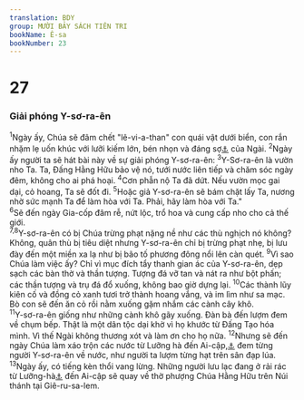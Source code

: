 ```yaml
---
translation: BDY
group: MƯỜI BẢY SÁCH TIÊN TRI
bookName: Ê-sa 
bookNumber: 23
---
```


<div class="title"><h1>27</h1><h3>Giải phóng Y-sơ-ra-ên</h3></div>
<span class="verse es_27_1"><sup>1</sup>Ngày ấy, Chúa sẽ đâm chết &#34;lê-vi-a-than&#34; con quái vật dưới biển, con rắn nhặm lẹ uốn khúc với lưỡi kiếm lớn, bén nhọn và đáng sợ<a href="#" data-toggle="tooltip" data-placement="bottom" title="Nt mạnh">⚓</a> của Ngài. </span>
<span class="verse es_27_2"><sup>2</sup>Ngày ấy người ta sẽ hát bài này về sự giải phóng Y-sơ-ra-ên: </span>
<span class="verse es_27_3"><sup>3</sup>Y-Sơ-ra-ên là vườn nho Ta. Ta, Đấng Hằng Hữu bảo vệ nó, tưới nước liên tiếp và chăm sóc ngày đêm, không cho ai phá hoại. </span>
<span class="verse es_27_4"><sup>4</sup>Cơn phẫn nộ Ta đã dứt. Nếu vườn mọc gai dại, cỏ hoang, Ta sẽ đốt đi. </span>
<span class="verse es_27_5"><sup>5</sup>Hoặc giả Y-sơ-ra-ên sẽ bám chặt lấy Ta, nương nhờ sức mạnh Ta để làm hòa với Ta. Phải, hãy làm hòa với Ta.&#34;<br/></span>
<span class="verse es_27_6"><sup>6</sup>Sẽ đến ngày Gia-cốp đâm rễ, nứt lộc, trổ hoa và cung cấp nho cho cả thế giới.<br/></span>
<span class="verse es_27_7 es_27_8"><sup>7,8</sup>Y-sơ-ra-ên có bị Chúa trừng phạt nặng nề như các thù nghịch nó không? Không, quân thù bị tiêu diệt nhưng Y-sơ-ra-ên chỉ bị trừng phạt nhẹ, bị lưu đày đến một miền xa lạ như bị bão tố phương đông nổi lên càn quét. </span>
<span class="verse es_27_9"><sup>9</sup>Vì sao Chúa làm việc ấy? Chỉ vì mục đích tẩy thanh gian ác của Y-sơ-ra-ên, dẹp sạch các bàn thờ và thần tượng. Tượng đá vỡ tan và nát ra như bột phấn; các thần tượng và trụ đá đổ xuống, không bao giờ dựng lại. </span>
<span class="verse es_27_10"><sup>10</sup>Các thành lũy kiên cố và đồng cỏ xanh tươi trở thành hoang vắng, và im lìm như sa mạc. Bò con sẽ đến ăn cỏ rồi nằm xuống gặm nhắm các cành cây khô.<br/></span>
<span class="verse es_27_11"><sup>11</sup>Y-sơ-ra-ên giống như những cành khô gãy xuống. Đàn bà đến lượm đem về chụm bếp. Thật là một dân tộc dại khờ vì họ khước từ Đấng Tạo hóa mình. Vì thế Ngài không thương xót và làm ơn cho họ nữa. </span>
<span class="verse es_27_12"><sup>12</sup>Nhưng sẽ đến ngày Chúa làm xáo trộn các nước từ Lưỡng hà đến Ai-cập,<a href="#" data-toggle="tooltip" data-placement="bottom" title="Nt khe suối Ai-cập">⚓</a> đem từng người Y-sơ-ra-ên về nước, như người ta lượm từng hạt trên sân đạp lúa. </span>
<span class="verse es_27_13"><sup>13</sup>Ngày ấy, có tiếng kèn thổi vang lừng. Những người lưu lạc đang ở rải rác từ Lưỡng-hà<a href="#" data-toggle="tooltip" data-placement="bottom" title="Nt A-sy-ri">⚓</a> đến Ai-cập sẽ quay về thờ phượng Chúa Hằng Hữu trên Núi thánh tại Giê-ru-sa-lem.</span>
